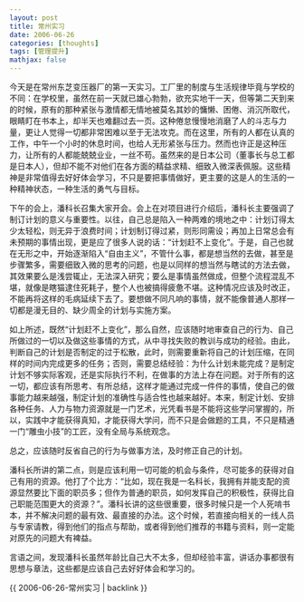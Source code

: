 ```yaml
---
layout: post
title: 常州实习
date: 2006-06-26
categories: [thoughts]
tags: [管理提升]
mathjax: false
---
```


今天是在常州东芝变压器厂的第一天实习。工厂里的制度与生活规律毕竟与学校的不同：在学校里，虽然在前一天就已雄心勃勃，欲充实地干一天，但等第二天到来的时候，原有的那种紧张与激情都无情地被莫名其妙的慵懒、困倦、消沉所取代，眼睛盯在书本上，却半天也难翻过去一页。这种倦怠慢慢地消磨了人的斗志与力量，更让人觉得一切都非常困难以至于无法攻克。而在这里，所有的人都在认真的工作，中午一个小时的休息时间，也给人无形紧张与压力。然而也许正是这种压力，让所有的人都能兢兢业业，一丝不苟。虽然来的是日本公司（董事长与总工都是日本人），但却不能不对他们在各方面的精益求精、细致入微深表佩服。这些精神是非常值得去好好体会学习，不只是要把事情做好，更主要的这是人的生活的一种精神状态，一种生活的勇气与目标。

下午的会上，潘科长召集大家开会。会上在对项目进行介绍后，潘科长主要强调了制订计划的意义与重要性。以往，自己总是陷入一种两难的境地之中：计划订得太少太轻松，则无异于浪费时间；计划制订得过紧，则形同需设；再加上日常总会有未预期的事情出现，更是应了很多人说的话：“计划赶不上变化”。于是，自己也就在无形之中，开始逐渐陷入“自由主义”，不管什么事，都是想当然的去做，甚至是步骤繁多，需要细致入微的思考的问题，也是以同样的想当然与瞎试的方法去做，其效果要么是浅尝辄止，无法深入研究；要么是事情虽然做成，但整个流程混乱不堪，就像是瞎猫逮住死耗子，整个人也被搞得疲惫不堪。这种情况应该及时改正，不能再将这样的毛病延续下去了。要想做不同凡响的事情，就不能像普通人那样一切都是漫无目的、缺少周全的计划与实施方案。

如上所述，既然“计划赶不上变化”，那么自然，应该随时地审查自己的行为、自己所做过的一切以及做这些事情的方式，从中寻找失败的教训与成功的经验。由此，判断自己的计划是否制定的过于松散，此时，则需要重新将自己的计划压缩，在同样的时间内完成更多的任务；否则，需要总结经验：为什么计划未能完成？是制定计划不够实际客观，还是实际执行不利，在做事的方法上存在问题。对于所有的这一切，都应该有所思考、有所总结，这样才能通过完成一件件的事情，使自己的做事能力越来越强，制定计划的准确性与适合性也越来越好。本来，制定计划、安排各种任务、人力与物力资源就是一门艺术，光凭看书是不能将这些学问掌握的，所以，实践中才能获得真知，才能获得大学问，而不只是会做题的工具，不只是精通一门“雕虫小技”的工匠，没有全局与系统观念。

总之，应该随时反省自己的行为与做事方法，及时修正自己的计划。

潘科长所讲的第二点，则是应该利用一切可能的机会与条件，尽可能多的获得对自己有用的资源。他打了个比方：“比如，现在我是一名科长，我拥有并能支配的资源显然要比下面的职员多；但作为普通的职员，如何发挥自己的积极性，获得比自己职能范围更大的资源？”。潘科长讲的这些很重要，很多时候只是一个人死啃书本，并不解决问题的最有效、最直接的办法。这个时候，若直接向相关的一线人员与专家请教，得到他们的指点与帮助，或者得到他们推荐的书籍与资料，则一定能对原先的问题大有裨益。

言语之间，发现潘科长虽然年龄比自己大不太多，但却经验丰富，讲话办事都很有思想与章法，这些都是应该自己去好好体会和学习的。

{{ 2006-06-26-常州实习 | backlink }}
